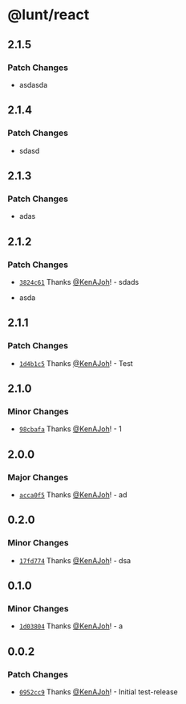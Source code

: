 # @lunt/react

## 2.1.5

### Patch Changes

- asdasda

## 2.1.4

### Patch Changes

- sdasd

## 2.1.3

### Patch Changes

- adas

## 2.1.2

### Patch Changes

- [`3824c61`](https://github.com/KenAJoh/LuntUi/commit/3824c61ba20ec2380dcca9752221ac0bb34f1570) Thanks [@KenAJoh](https://github.com/KenAJoh)! - sdads

- asda

## 2.1.1

### Patch Changes

- [`1d4b1c5`](https://github.com/KenAJoh/LuntUi/commit/1d4b1c5a1fec9e1a03731ad30611fbffe46a1ccf) Thanks [@KenAJoh](https://github.com/KenAJoh)! - Test

## 2.1.0

### Minor Changes

- [`98cbafa`](https://github.com/KenAJoh/LuntUi/commit/98cbafa150ef2d0b1877cefd3fb513055637319f) Thanks [@KenAJoh](https://github.com/KenAJoh)! - 1

## 2.0.0

### Major Changes

- [`acca0f5`](https://github.com/KenAJoh/LuntUi/commit/acca0f58498cb4ca8357226ce7e945a41ec8608d) Thanks [@KenAJoh](https://github.com/KenAJoh)! - ad

## 0.2.0

### Minor Changes

- [`17fd774`](https://github.com/KenAJoh/LuntUi/commit/17fd7742fb8d7a7892fd32d7865ded1d8e6f262c) Thanks [@KenAJoh](https://github.com/KenAJoh)! - dsa

## 0.1.0

### Minor Changes

- [`1d03804`](https://github.com/KenAJoh/LuntUi/commit/1d0380410c59c708e60153cbfccbb519f57a4972) Thanks [@KenAJoh](https://github.com/KenAJoh)! - a

## 0.0.2

### Patch Changes

- [`0952cc9`](https://github.com/KenAJoh/LuntUi/commit/0952cc9fc32a8780d9c6831a2a52822c0aa99e58) Thanks [@KenAJoh](https://github.com/KenAJoh)! - Initial test-release
